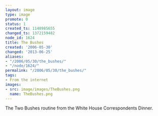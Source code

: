 ```yaml
---
layout: image
type: image
promote: 0
status: 1
created_ts: 1148985655
changed_ts: 1372159482
node_id: 1624
title: The Bushes
created: '2006-05-30'
changed: '2013-06-25'
aliases:
- "/2006/05/30/the_bushes/"
- "/node/1624/"
permalink: "/2006/05/30/the_bushes/"
tags:
- From the internet
images:
- src: image/images/TheBushes.png
  name: TheBushes.png
---
```

The Two Bushes routine from the White House Correspondents Dinner.
